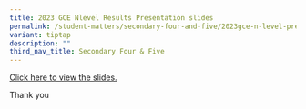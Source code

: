 ```yaml
---
title: 2023 GCE Nlevel Results Presentation slides
permalink: /student-matters/secondary-four-and-five/2023gce-n-level-presentation-slides/
variant: tiptap
description: ""
third_nav_title: Secondary Four & Five
---
```

<p><a href="/files/2023_gce_n_level_results_presentation_slides.pdf" rel="noopener noreferrer nofollow" target="_blank">Click here to view the slides.</a></p><p>Thank you</p>